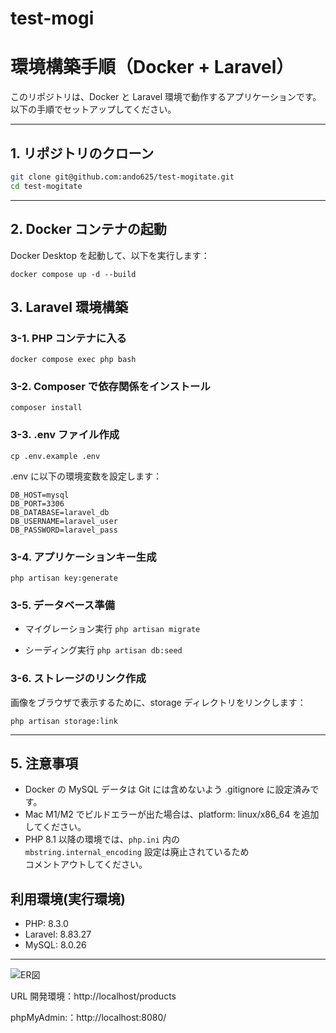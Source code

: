 # test-mogi


# 環境構築手順（Docker + Laravel）

このリポジトリは、Docker と Laravel 環境で動作するアプリケーションです。  
以下の手順でセットアップしてください。

---

## 1. リポジトリのクローン

```bash
git clone git@github.com:ando625/test-mogitate.git
cd test-mogitate
```


---

## 2. Docker コンテナの起動

Docker Desktop を起動して、以下を実行します：

```docker compose up -d --build```



## 3. Laravel 環境構築

### 3-1. PHP コンテナに入る

```docker compose exec php bash```

### 3-2. Composer で依存関係をインストール

```composer install```

### 3-3. .env ファイル作成

```cp .env.example .env```

.env に以下の環境変数を設定します：

```DB_CONNECTION=mysql
DB_HOST=mysql
DB_PORT=3306
DB_DATABASE=laravel_db
DB_USERNAME=laravel_user
DB_PASSWORD=laravel_pass
```

### 3-4. アプリケーションキー生成

```php artisan key:generate```

### 3-5. データベース準備

- マイグレーション実行
```php artisan migrate```

- シーディング実行
```php artisan db:seed```

### 3-6. ストレージのリンク作成

画像をブラウザで表示するために、storage ディレクトリをリンクします：

```php artisan storage:link```


---

## 5. 注意事項

- Docker の MySQL データは Git には含めないよう .gitignore に設定済みです。  
- Mac M1/M2 でビルドエラーが出た場合は、platform: linux/x86_64 を追加してください。
- PHP 8.1 以降の環境では、`php.ini` 内の  
```mbstring.internal_encoding``` 設定は廃止されているため  
コメントアウトしてください。


## 利用環境(実行環境)

- PHP: 8.3.0  
- Laravel: 8.83.27  
- MySQL: 8.0.26  

---

![ER図](src/docs/ED.png)



URL
開発環境：http://localhost/products

phpMyAdmin:：http://localhost:8080/